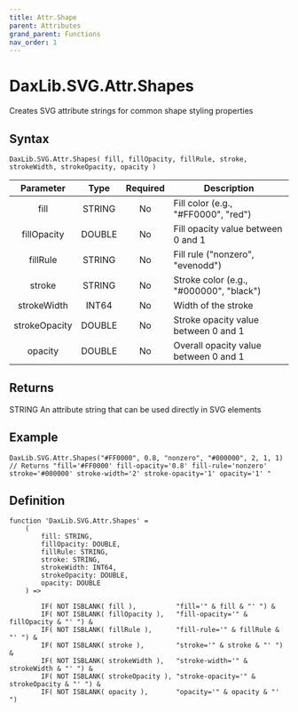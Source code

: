 ```yaml
---
title: Attr.Shape
parent: Attributes
grand_parent: Functions
nav_order: 1
---
```


# DaxLib.SVG.Attr.Shapes

Creates SVG attribute strings for common shape styling properties

## Syntax

```dax
DaxLib.SVG.Attr.Shapes( fill, fillOpacity, fillRule, stroke, strokeWidth, strokeOpacity, opacity )
```

| Parameter     | Type      | Required  | Description                                   |
|:---:|:---:|:---:|---|
| fill          | <span class="type-label string">STRING</span>    |  No       | Fill color (e.g., "#FF0000", "red")         |
| fillOpacity   | <span class="type-label number">DOUBLE</span>    |  No       | Fill opacity value between 0 and 1            |
| fillRule      | <span class="type-label string">STRING</span>    |  No       | Fill rule ("nonzero", "evenodd")              |
| stroke        | <span class="type-label string">STRING</span>    |  No       | Stroke color (e.g., "#000000", "black")     |
| strokeWidth   | <span class="type-label int64">INT64</span>     |  No       | Width of the stroke                           |
| strokeOpacity | <span class="type-label number">DOUBLE</span>    |  No       | Stroke opacity value between 0 and 1          |
| opacity       | <span class="type-label number">DOUBLE</span>    |  No       | Overall opacity value between 0 and 1         |

## Returns

<span class="type-label string">STRING</span> An attribute string that can be used directly in SVG elements

## Example

```dax
DaxLib.SVG.Attr.Shapes("#FF0000", 0.8, "nonzero", "#000000", 2, 1, 1)
// Returns "fill='#FF0000' fill-opacity='0.8' fill-rule='nonzero' stroke='#000000' stroke-width='2' stroke-opacity='1' opacity='1' "
```

## Definition

```dax
function 'DaxLib.SVG.Attr.Shapes' = 
    (
        fill: STRING,
        fillOpacity: DOUBLE,
        fillRule: STRING,
        stroke: STRING,
        strokeWidth: INT64,
        strokeOpacity: DOUBLE,
        opacity: DOUBLE
    ) =>

        IF( NOT ISBLANK( fill ),          "fill='" & fill & "' ") &
        IF( NOT ISBLANK( fillOpacity ),   "fill-opacity='" & fillOpacity & "' ") &
        IF( NOT ISBLANK( fillRule ),      "fill-rule='" & fillRule & "' ") &
        IF( NOT ISBLANK( stroke ),        "stroke='" & stroke & "' ") &
        IF( NOT ISBLANK( strokeWidth ),   "stroke-width='" & strokeWidth & "' ") &
        IF( NOT ISBLANK( strokeOpacity ), "stroke-opacity='" & strokeOpacity & "' ") &
        IF( NOT ISBLANK( opacity ),       "opacity='" & opacity & "' ")
```